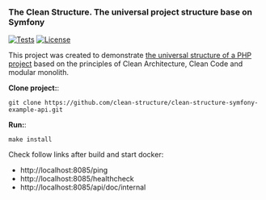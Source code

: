 ### The Clean Structure. The universal project structure base on Symfony
[![Tests](https://github.com/vendelev/Clean-Architecture-Laravel-Demo-Structure/actions/workflows/tests.yml/badge.svg)](https://github.com/clean-structure/clean-structure-symfony-example-api/actions/workflows/ci.yml)
[![License](https://img.shields.io/badge/License-MIT-blue.svg?style=flat-square)](https://github.com/clean-structure/clean-structure-symfony-example-api/blob/main/LICENSE)

This project was created to demonstrate [the universal structure of a PHP project](https://github.com/clean-structure/Clean-Architecture-Laravel-Demo-Structure ) based on the principles of Clean Architecture, Clean Code and modular monolith.

**Clone project:**:
```shell
git clone https://github.com/clean-structure/clean-structure-symfony-example-api.git
```

**Run:**:
```shell
make install
```

Check follow links after build and start docker:
- http://localhost:8085/ping
- http://localhost:8085/healthcheck
- http://localhost:8085/api/doc/internal
